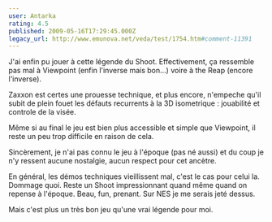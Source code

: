```yaml
---
user: Antarka
rating: 4.5
published: 2009-05-16T17:29:45.000Z
legacy_url: http://www.emunova.net/veda/test/1754.htm#comment-11391
---
```

J'ai enfin pu jouer à cette légende du Shoot. Effectivement, ça ressemble pas mal à Viewpoint (enfin l'inverse mais bon...) voire à the Reap (encore l'inverse).

Zaxxon est certes une prouesse technique, et plus encore, n'empeche qu'il subit de plein fouet les défauts recurrents à la 3D isometrique : jouabilité et controle de la visée.

Même si au final le jeu est bien plus accessible et simple que Viewpoint, il reste un peu trop difficile en raison de cela. 

Sincèrement, je n'ai pas connu le jeu à l'époque (pas né aussi) et du coup je n'y ressent aucune nostalgie, aucun respect pour cet ancètre. 

En général, les démos techniques vieillissent mal, c'est le cas pour celui la. Dommage quoi. Reste un Shoot impressionnant quand même quand on repense à l'époque. Beau, fun, prenant. Sur NES je me serais jeté dessus.

Mais c'est plus un très bon jeu qu'une vrai légende pour moi.